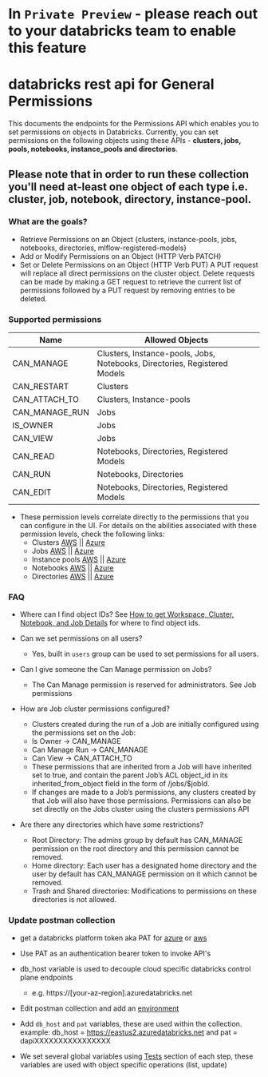 # In `Private Preview` - please reach out to your databricks team to enable this feature

# databricks rest api for General Permissions

This documents the endpoints for the Permissions API which enables you to set permissions on objects in Databricks.
Currently, you can set permissions on the following objects using these APIs - **clusters, jobs, pools, notebooks, instance_pools and directories**.

## Please note that in order to run these collection you'll need at-least one object of each type i.e. cluster, job, notebook, directory, instance-pool.


### What are the goals?

- Retrieve Permissions on an Object {clusters, instance-pools, jobs, notebooks, directories, mlflow-registered-models}
- Add or Modify Permissions on an Object (HTTP Verb PATCH)
- Set or Delete Permissions on an Object (HTTP Verb PUT)
  A PUT request will replace all direct permissions on the cluster object. Delete requests can be made by making a GET request to retrieve the current list of permissions followed by a PUT request by removing entries to be deleted.

### Supported permissions

| Name  | Allowed Objects |
|---|---|
| CAN_MANAGE  | Clusters, Instance-pools, Jobs, Notebooks, Directories, Registered Models  |
| CAN_RESTART | Clusters  |
| CAN_ATTACH_TO  | Clusters, Instance-pools  |
| CAN_MANAGE_RUN  | Jobs  |
| IS_OWNER  | Jobs  |
| CAN_VIEW  | Jobs  |
| CAN_READ  | Notebooks, Directories, Registered Models  |
| CAN_RUN  | Notebooks, Directories  |
| CAN_EDIT  | Notebooks, Directories, Registered Models  |

- These permission levels correlate directly to the permissions that you can configure in the UI.  For details on the abilities associated with these permission levels, check the following links: 
  - Clusters [AWS](https://docs.databricks.com/administration-guide/admin-settings/cluster-acl.html#cluster-access-control) || [Azure](https://docs.azuredatabricks.net/administration-guide/admin-settings/cluster-acl.html#cluster-access-control)
  - Jobs [AWS](https://docs.databricks.com/administration-guide/access-control/jobs-acl.html#jobs-access-control) || [Azure](https://docs.azuredatabricks.net/administration-guide/access-control/jobs-acl.html#jobs-access-control)
  - Instance pools [AWS](https://docs.databricks.com/administration-guide/access-control/pool-acl.html#instance-pool-access-control) || [Azure](https://docs.azuredatabricks.net/administration-guide/access-control/pool-acl.html#instance-pool-access-control)
  - Notebooks [AWS](https://docs.databricks.com/administration-guide/access-control/workspace-acl.html#workspace-access-control) || [Azure](https://docs.azuredatabricks.net/administration-guide/access-control/workspace-acl.html#workspace-access-control)
  - Directories [AWS](https://docs.databricks.com/administration-guide/access-control/workspace-acl.html#workspace-access-control) || [Azure](https://docs.azuredatabricks.net/administration-guide/access-control/workspace-acl.html#workspace-access-control)


### FAQ

- Where can I find object IDs?
  See [How to get Workspace, Cluster, Notebook, and Job Details](https://docs.azuredatabricks.net/user-guide/faq/workspace-details.html#how-to-get-workspace-cluster-notebook-and-job-details) for where to find object ids.

- Can we set permissions on all users?
  - Yes, built in `users` group can be used to set permissions for all users.

- Can I give someone the Can Manage permission on Jobs?
  - The Can Manage permission is reserved for administrators. See Job permissions

- How are Job cluster permissions configured?
  - Clusters created during the run of a Job are initially configured using the permissions set on the Job:
  - Is Owner -> CAN_MANAGE
  - Can Manage Run -> CAN_MANAGE
  - Can View -> CAN_ATTACH_TO
  - These permissions that are inherited from a Job will have inherited set to true, and contain the parent Job’s ACL object_id in its inherited_from_object field in the form of /jobs/\$jobId.
  - If changes are made to a Job’s permissions, any clusters created by that Job will also have those permissions.
  Permissions can also be set directly on the Jobs cluster using the clusters permissions API

- Are there any directories which have some restrictions?
  - Root Directory: The admins group by default has CAN_MANAGE permission on the root directory and this permission cannot be removed.
  - Home directory: Each user has a designated home directory and the user by default has CAN_MANAGE permission on it which cannot be removed.
  - Trash and Shared directories: Modifications to permissions on these directories is not allowed.

### Update postman collection

- get a databricks platform token aka PAT for [azure](https://docs.microsoft.com/en-us/azure/databricks/dev-tools/api/latest/authentication#authentication) or [aws](https://docs.databricks.com/dev-tools/api/latest/authentication.html#generate-a-token)
- Use PAT as an authentication bearer token to invoke API's
- db_host variable is used to decouple cloud specific databricks control plane endpoints
  - e.g. https://[your-az-region].azuredatabricks.net

- Edit postman collection and add an [environment](https://learning.postman.com/docs/postman/variables-and-environments/variables/#variables-quick-start)
- Add `db_host` and `pat` variables, these are used within the collection.
  example: db_host = https://eastus2.azuredatabricks.net and pat = dapiXXXXXXXXXXXXXXXX
- We set several global variables using [Tests](https://learning.postman.com/docs/postman/scripts/test-scripts/) section of each step, these variables are used with object specific operations (list, update)
